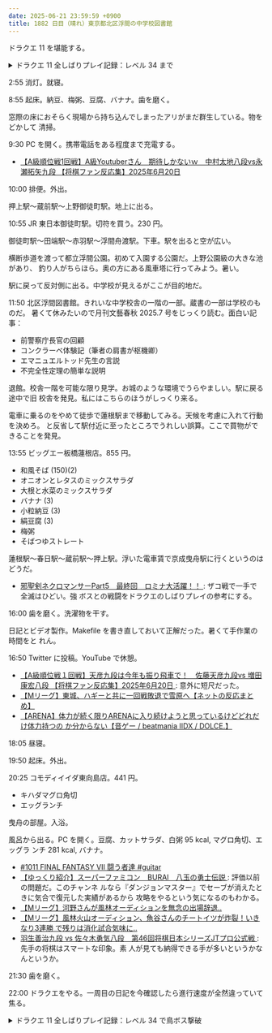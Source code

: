 ```yaml
---
date: 2025-06-21 23:59:59 +0900
title: 1882 日目（晴れ）東京都北区浮間の中学校図書館
---
```


ドラクエ 11 を堪能する。

<details><summary>ドラクエ 11 全しばりプレイ記録：レベル 34 まで</summary>
<p>白の入江の近くにある島でマムー狩りでレベルを上げる。天井が見えない。仲間全員がいいペースでレベルアップ。
主人公がイオラを使用可能になる。適宜用いる。
ロウがベホマラーを使用可能になり、シルビアのハッスルダンス多用で MP が枯渇する心配が解消する。</p>

<p>パデキアの洞窟のボスに再挑戦。やはり強い。
この近くにある宝箱がしばりプレイの救世主になり得るのだが、まだ禁じておく。</p>

<p>グリーンオーブを入手したり、おつかいをこなしたり、宝箱を開けに出かけたりする。
グラコスのヤリを限界まで打ち直せなかった。</p>

<p>プワチャット遺跡のウシに話しかけて称号ゲッツ。
キャンプを見つけて探索したところで今晩の冒険は終わり。</p>
</details>

2:55 消灯。就寝。

8:55 起床。納豆、梅粥、豆腐、バナナ。歯を磨く。

窓際の床におそらく現場から持ち込んでしまったアリがまだ群生している。物をどかして
清掃。

9:30 PC を開く。携帯電話をある程度まで充電する。

* [【A級順位戦1回戦】A級Youtuberさん　期待しかないｗ　中村太地八段vs永瀬拓矢九段
  【将棋ファン反応集】2025年6月20日](https://www.youtube.com/watch?v=ZE8S50wbp0k)

10:00 排便。外出。

押上駅～蔵前駅～上野御徒町駅。地上に出る。

10:55 JR 東日本御徒町駅。切符を買う。230 円。

御徒町駅～田端駅～赤羽駅～浮間舟渡駅。下車。駅を出ると空が広い。

<blockquote class="twitter-tweet"
  data-conversation="none"
  data-media-max-width="480" data-theme="dark" data-align="center">
<a href="https://twitter.com/showa_yojyo/status/1936329724344799465"></a>
</blockquote>

横断歩道を渡って都立浮間公園。初めて入園する公園だ。上野公園級の大きな池があり、
釣り人がちらほら。奥の方にある風車塔に行ってみよう。暑い。

駅に戻って反対側に出る。中学校が見えるがここが目的地だ。

11:50 北区浮間図書館。きれいな中学校舎の一階の一部。蔵書の一部は学校のものだ。
暑くて休みたいので月刊文藝春秋 2025.7 号をじっくり読む。面白い記事：

* 前警察庁長官の回顧
* コンクラーベ体験記（筆者の肩書が枢機卿）
* エマニュエルトッド先生の言説
* 不完全性定理の簡単な説明

退館。校舎一階を可能な限り見学。お城のような環境でうらやましい。駅に戻る途中で旧
校舎を発見。私にはこちらのほうがしっくり来る。

電車に乗るのをやめて徒歩で蓮根駅まで移動してみる。天候を考慮に入れて行動を決めろ。
と反省して駅付近に至ったところでうれしい誤算。ここで買物ができることを発見。

13:55 ビッグエー板橋蓮根店。855 円。

* 和風そば (150)(2)
* オニオンとレタスのミックスサラダ
* 大根と水菜のミックスサラダ
* バナナ (3)
* 小粒納豆 (3)
* 絹豆腐 (3)
* 梅粥
* そばつゆストレート

蓮根駅～春日駅～蔵前駅～押上駅。浮いた電車賃で京成曳舟駅に行くというのはどうだ。

* [邪聖剣ネクロマンサーPart5　最終回　ロミナ大活躍！！
  ](https://www.youtube.com/watch?v=lkJuZ795UH0): ザコ戦で一手で全滅はひどい。強
  ボスとの戦闘をドラクエのしばりプレイの参考にする。

16:00 歯を磨く。洗濯物を干す。

日記とビデオ製作。Makefile を書き直しておいて正解だった。暑くて手作業の時間をと
れん。

16:50 Twitter に投稿。YouTube で休憩。

* [【A級順位戦１回戦】天彦九段は今年も振り飛車で！　佐藤天彦九段vs 増田康宏八段
  【将棋ファン反応集】2025年6月20日
  ](https://www.youtube.com/watch?v=v7fjIC3z39w): 意外に短尺だった。
* [【Mリーグ】東城、ハギーと共に一回戦敗退で雪原へ【ネットの反応まとめ】
  ](https://www.youtube.com/watch?v=geDFtDzF3tQ)
* [【ARENA】体力が続く限りARENAに入り続けようと思っているけどどれだけ体力持つの
  か分からない【音ゲー / beatmania IIDX / DOLCE.】
  ](https://www.youtube.com/watch?v=qRhaHrWWkAI)

18:05 昼寝。

19:50 起床。外出。

20:25 コモディイイダ東向島店。441 円。

* キハダマグロ角切
* エッグランチ

曳舟の部屋。入浴。

風呂から出る。PC を開く。豆腐、カットサラダ、白粥 95 kcal, マグロ角切、エッグラ
ンチ 281 kcal, バナナ。

* [#1011 FINAL FANTASY Ⅶ 闘う者達 #guitar
  ](https://www.youtube.com/shorts/62iG1V6EVMg)
* [【ゆっくり紹介】スーパーファミコン　BURAI　八玉の勇士伝説
  ](https://www.youtube.com/watch?v=57E1TeJ4ezo): 評価以前の問題だ。このチャンネ
  ルなら『ダンジョンマスター』でセーブが消えたときに気合で復元した実績があるから
  攻略をやるという気になるのもわかる。
* [【Mリーグ】河野さんが風林オーディションを無念の出場辞退‥
  ](https://www.youtube.com/watch?v=Ro2JDrUvHxM)
* [【Mリーグ】風林火山オーディション、魚谷さんのチートイツが炸裂！いきなり3連勝
  で残りは消化試合気味に‥](https://www.youtube.com/watch?v=szuGbK-La40)
* [羽生善治九段 vs 佐々木勇気八段　第46回将棋日本シリーズJTプロ公式戦
  ](https://www.youtube.com/watch?v=znBOwSUZZjc): 先手の将棋はスマートな印象。素
  人が見ても納得できる手が多いというかなんというか。

21:30 歯を磨く。

22:00 ドラクエをやる。一周目の日記を今確認したら進行速度が全然違っていて焦る。

<details><summary>ドラクエ 11 全しばりプレイ記録：レベル 34 で鳥ボス撃破</summary>
<p>遺跡の村は後回しでメダル女学園を先に訪問。探索、おつかい、鍛冶、メダル交換。
はやぶさの剣を入手したが片手剣を得意とする者がいない。</p>

<p>北地方を探索したらシルバーオーブを盗んだ鳥を倒しに行く。
しかし、ここらのザコからは経験値がまったく入らないのにボスが強い。ヘルコンドル二頭とごくらくちょう一頭。
打撃が強烈なのと、ベギラマごときが暴発する。全員回復呪文が使える。バランスが良いのだ。
三回目の挑戦で撃破。ロウのラリホーマがコンドルの一頭にでも効いてくれればいい。</p>
</details>
